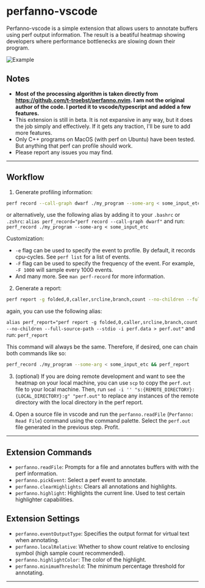# perfanno-vscode

Perfanno-vscode is a simple extension that allows users to annotate buffers using perf output information. The result is a beatiful heatmap showing developers where performance bottlenecks are slowing down their program.

![Example](https://github.com/alexdalat/perfanno-vscode/blob/main/example.png?raw=true)

## Notes

* **Most of the processing algorithm is taken directly from https://github.com/t-troebst/perfanno.nvim. I am not the original author of the code. I ported it to vscode/typescript and added a few features.**
* This extension is still in beta. It is not expansive in any way, but it does the job simply and effectively. If it gets any traction, I'll be sure to add more features.
* Only C++ programs on MacOS (with perf on Ubuntu) have been tested. But anything that perf can profile should work.
* Please report any issues you may find.

---

## Workflow

1. Generate profiling information:

```bash
perf record --call-graph dwarf ./my_program --some-arg < some_input_etc
```
or alternatively, use the following alias by adding it to your `.bashrc` or `.zshrc`:
`alias perf_record="perf record --call-graph dwarf"`
and run:
`perf_record ./my_program --some-arg < some_input_etc`

Customization:
 * `-e` flag can be used to specify the event to profile. By default, it records cpu-cycles. See `perf list` for a list of events.
 * `-F` flag can be used to specify the frequency of the event. For example, `-F 1000` will sample every 1000 events.
 * And many more. See `man perf-record` for more information.

2. Generate a report:

```bash
perf report -g folded,0,caller,srcline,branch,count --no-children --full-source-path --stdio -i perf.data > perf.out
```

again, you can use the following alias:

`alias perf_report="perf report -g folded,0,caller,srcline,branch,count --no-children --full-source-path --stdio -i perf.data > perf.out"`
and run: 
`perf_report`

This command will always be the same. Therefore, if desired, one can chain both commands like so:
```bash
perf_record ./my_program --some-arg < some_input_etc && perf_report
```

3. (optional) If you are doing remote development and want to see the heatmap on your local machine, you can use `scp` to copy the `perf.out` file to your local machine. Then, run `sed -i '' "s:{REMOTE_DIRECTORY}:{LOCAL_DIRECTORY}:g" "perf.out"` to replace any instances of the remote directory with the local directory in the perf report.

3. Open a source file in vscode and run the `perfanno.readFile` (`Perfanno: Read File`) command using the command palette. Select the `perf.out` file generated in the previous step. Profit.

---

## Extension Commands

* `perfanno.readFile`: Prompts for a file and annotates buffers with with the perf information.
* `perfanno.pickEvent`: Select a perf event to annotate.
* `perfanno.clearHighlights`: Clears all annotations and highlights.
* `perfanno.highlight`: Highlights the current line. Used to test certain highlighter capabilities.

## Extension Settings

* `perfanno.eventOutputType`: Specifies the output format for virtual text when annotating.
* `perfanno.localRelative`: Whether to show count relative to enclosing symbol (high sample count recommended).
* `perfanno.highlightColor`: The color of the highlight. 
* `perfanno.minimumThreshold`: The minimum percentage threshold for annotating.

---
